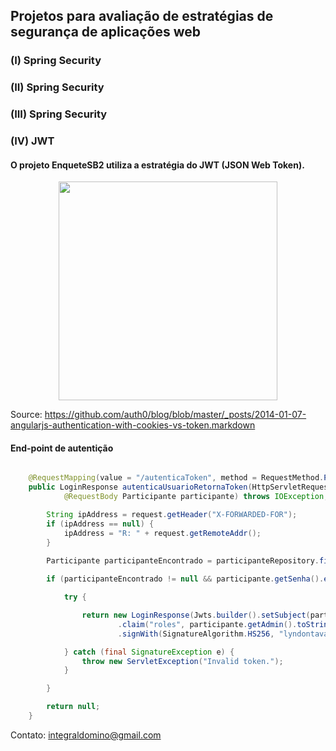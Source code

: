 ﻿## Projetos para avaliação de estratégias de segurança de aplicações web

### (I) Spring Security 

### (II) Spring Security

### (III) Spring Security 

### (IV) JWT

#### O projeto EnqueteSB2 utiliza a estratégia do JWT (JSON Web Token). 

<p align="center">
<img src="https://camo.githubusercontent.com/7a5f442d1c4a49fb1e0a97625be8694aad2026b5/68747470733a2f2f646c2e64726f70626f7875736572636f6e74656e742e636f6d2f752f32313636353130352f636f6f6b69652d746f6b656e2d617574682e706e67" width="350">
</p>

Source: https://github.com/auth0/blog/blob/master/_posts/2014-01-07-angularjs-authentication-with-cookies-vs-token.markdown

#### End-point de autentição 

```java

	@RequestMapping(value = "/autenticaToken", method = RequestMethod.POST)
	public LoginResponse autenticaUsuarioRetornaToken(HttpServletRequest request,
			@RequestBody Participante participante) throws IOException, ServletException {

		String ipAddress = request.getHeader("X-FORWARDED-FOR");
		if (ipAddress == null) {
			ipAddress = "R: " + request.getRemoteAddr();
		}

		Participante participanteEncontrado = participanteRepository.findByNomeIgnoreCase(participante.getNome());
		
		if (participanteEncontrado != null && participante.getSenha().equals(participanteEncontrado.getSenha()) ) {

			try {

				return new LoginResponse(Jwts.builder().setSubject(participante.getNome())
						.claim("roles", participante.getAdmin().toString()).setIssuedAt(new Date())
						.signWith(SignatureAlgorithm.HS256, "lyndontavares").compact());

			} catch (final SignatureException e) {
				throw new ServletException("Invalid token.");
			}

		}

		return null;
	}

```

Contato: integraldomino@gmail.com

